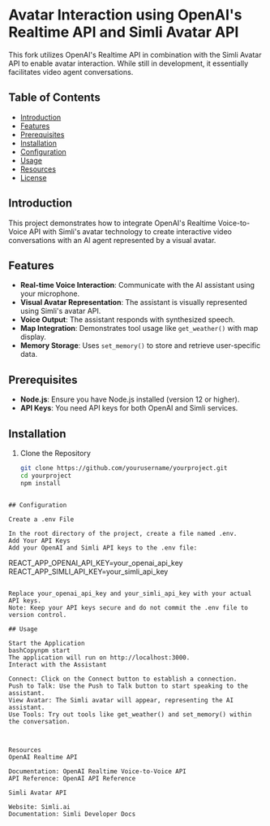 # Avatar Interaction using OpenAI's Realtime API and Simli Avatar API

This fork utilizes OpenAI's Realtime API in combination with the Simli Avatar API to enable avatar interaction. While still in development, it essentially facilitates video agent conversations.

## Table of Contents

- [Introduction](#introduction)
- [Features](#features)
- [Prerequisites](#prerequisites)
- [Installation](#installation)
- [Configuration](#configuration)
- [Usage](#usage)
- [Resources](#resources)
- [License](#license)

## Introduction

This project demonstrates how to integrate OpenAI's Realtime Voice-to-Voice API with Simli's avatar technology to create interactive video conversations with an AI agent represented by a visual avatar.

## Features

- **Real-time Voice Interaction**: Communicate with the AI assistant using your microphone.
- **Visual Avatar Representation**: The assistant is visually represented using Simli's avatar API.
- **Voice Output**: The assistant responds with synthesized speech.
- **Map Integration**: Demonstrates tool usage like `get_weather()` with map display.
- **Memory Storage**: Uses `set_memory()` to store and retrieve user-specific data.

## Prerequisites

- **Node.js**: Ensure you have Node.js installed (version 12 or higher).
- **API Keys**: You need API keys for both OpenAI and Simli services.

## Installation

1. Clone the Repository

   ```bash
   git clone https://github.com/yourusername/yourproject.git
   cd yourproject
   npm install
```

## Configuration

Create a .env File

In the root directory of the project, create a file named .env.
Add Your API Keys
Add your OpenAI and Simli API keys to the .env file: 

```
REACT_APP_OPENAI_API_KEY=your_openai_api_key
REACT_APP_SIMLI_API_KEY=your_simli_api_key
```

Replace your_openai_api_key and your_simli_api_key with your actual API keys.
Note: Keep your API keys secure and do not commit the .env file to version control.

## Usage

Start the Application
bashCopynpm start
The application will run on http://localhost:3000.
Interact with the Assistant

Connect: Click on the Connect button to establish a connection.
Push to Talk: Use the Push to Talk button to start speaking to the assistant.
View Avatar: The Simli avatar will appear, representing the AI assistant.
Use Tools: Try out tools like get_weather() and set_memory() within the conversation.



Resources
OpenAI Realtime API

Documentation: OpenAI Realtime Voice-to-Voice API
API Reference: OpenAI API Reference

Simli Avatar API

Website: Simli.ai
Documentation: Simli Developer Docs